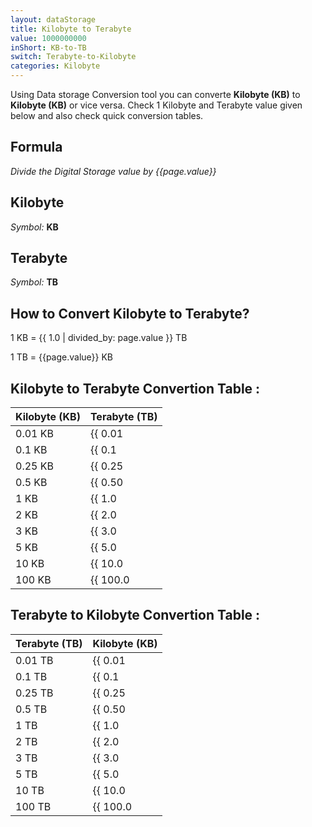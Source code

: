```yaml
---
layout: dataStorage
title: Kilobyte to Terabyte
value: 1000000000
inShort: KB-to-TB
switch: Terabyte-to-Kilobyte
categories: Kilobyte
---
```


Using Data storage Conversion tool you can converte **Kilobyte (KB)** to **Kilobyte (KB)** or vice versa. Check 1 Kilobyte and Terabyte value given below and also check quick conversion tables.

## Formula
*Divide the Digital Storage value by {{page.value}}*

## Kilobyte
*Symbol:* **KB**

## Terabyte
*Symbol:* **TB**

## How to Convert Kilobyte to Terabyte?

1 KB = {{ 1.0 | divided_by: page.value }} TB

1 TB = {{page.value}} KB


## Kilobyte to Terabyte Convertion Table :

| Kilobyte (KB) | Terabyte (TB) |
| ---- | ---- |
| 0.01 KB | {{ 0.01 | divided_by: page.value }} TB |
| 0.1 KB | {{ 0.1 | divided_by: page.value }} TB |
| 0.25 KB | {{ 0.25 | divided_by: page.value }} TB |
| 0.5 KB | {{ 0.50 | divided_by: page.value }} TB |
| 1 KB | {{ 1.0 | divided_by: page.value }} TB |
| 2 KB | {{ 2.0 | divided_by: page.value }} TB |
| 3 KB | {{ 3.0 | divided_by: page.value }} TB |
| 5 KB | {{ 5.0 | divided_by: page.value }} TB |
| 10 KB | {{ 10.0 | divided_by: page.value }} TB |
| 100 KB | {{ 100.0 | divided_by: page.value }} TB |

## Terabyte to Kilobyte Convertion Table :

| Terabyte (TB) | Kilobyte (KB) |
| ---- | ---- |
| 0.01 TB | {{ 0.01 | times: page.value }} KB |
| 0.1 TB | {{ 0.1 | times: page.value }} KB |
| 0.25 TB | {{ 0.25 | times: page.value }} KB |
| 0.5 TB | {{ 0.50 | times: page.value }} KB |
| 1 TB | {{ 1.0 | times: page.value }} KB |
| 2 TB | {{ 2.0 | times: page.value }} KB |
| 3 TB | {{ 3.0 | times: page.value }} KB |
| 5 TB | {{ 5.0 | times: page.value }} KB |
| 10 TB | {{ 10.0 | times: page.value }} KB |
| 100 TB | {{ 100.0 | times: page.value }} KB |


<script>
document.getElementById('selectInput')[4].selected = true
document.getElementById('selectOutput')[16].selected = true
</script>
